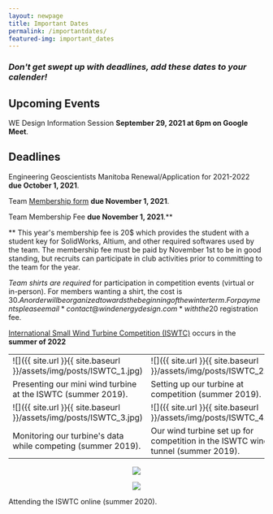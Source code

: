 ```yaml
---
layout: newpage
title: Important Dates
permalink: /importantdates/
featured-img: important_dates
---
```

### *Don't get swept up with deadlines, add these dates to your calender!*





## **Upcoming Events**

WE Design Information Session **September 29, 2021 at 6pm on Google Meet**.


## **Deadlines**

Engineering Geoscientists Manitoba Renewal/Application for 2021-2022 **due October 1, 2021**.

Team [Membership form](https://forms.gle/shpFyYurkM1quY3K7 "2021-2022 WE Design Membership Form")  **due November 1, 2021**.

Team Membership Fee **due November 1, 2021**.**

 ** This year's membership fee is 20$ which provides the student with a student key for SolidWorks, Altium, and other required softwares used by the team. 
The membership fee must be paid by November 1st to be in good standing, but recruits can participate in club activities prior to committing to the team for the year. 

*Team shirts are required* for participation in competition events (virtual or in-person). 
For members wanting a shirt, the cost is 30$. An order will be organized towards the beginning of the winter term. 
For payments please email *contact@windenergydesign.com* with the 20$ registration fee.

[International Small Wind Turbine Competition (ISWTC)](https://www.hanze.nl/eng/education/engineering/school-of-engineering/organisation/contest/international-small-wind-turbine-contest/contest/iswtc/iswtc-history) occurs in the **summer of 2022**



|   |   |
|---|---|
![]({{ site.url }}{{ site.baseurl }}/assets/img/posts/ISWTC_1.jpg)|![]({{ site.url }}{{ site.baseurl }}/assets/img/posts/ISWTC_2.jpg)
|Presenting our mini wind turbine at the ISWTC (summer 2019).|Setting up our turbine at competition (summer 2019).|
![]({{ site.url }}{{ site.baseurl }}/assets/img/posts/ISWTC_3.jpg)|![]({{ site.url }}{{ site.baseurl }}/assets/img/posts/ISWTC_4.jpg)
|Monitoring our turbine's data while competing (summer 2019).|Our wind turbine set up for competition in the ISWTC wind tunnel (summer 2019).|

  
<p align="center">
  <img src="{{site.url}}{{site.baseurl}}/assets/img/posts/ISWTC(2020).jpg" [Image of WE Design team on a video call attending the International Small Wind Turbine Competition online in the summer of 2020]>
</p>

<p align="center">
  <img src="{{site.url}}{{site.baseurl}}/assets/img/posts/ISWTC(2020).jpg" "Image of WE Design team on a video call attending the International Small Wind Turbine Competition online in the summer of 2020">
</p>

Attending the ISWTC online (summer 2020).

